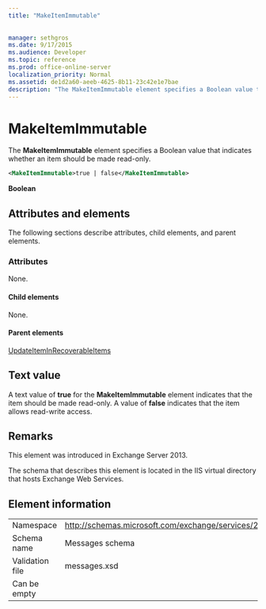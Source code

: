 ```yaml
---
title: "MakeItemImmutable"
 
 
manager: sethgros
ms.date: 9/17/2015
ms.audience: Developer
ms.topic: reference
ms.prod: office-online-server
localization_priority: Normal
ms.assetid: de1d2a60-aeeb-4625-8b11-23c42e1e7bae
description: "The MakeItemImmutable element specifies a Boolean value that indicates whether an item should be made read-only."
---
```


# MakeItemImmutable

The **MakeItemImmutable** element specifies a Boolean value that indicates whether an item should be made read-only. 
  
```XML
<MakeItemImmutable>true | false</MakeItemImmutable>
```

 **Boolean**
## Attributes and elements

The following sections describe attributes, child elements, and parent elements.
  
### Attributes

None.
  
#### Child elements

None.
  
#### Parent elements

[UpdateItemInRecoverableItems](updateiteminrecoverableitems.md)
  
## Text value

A text value of **true** for the **MakeItemImmutable** element indicates that the item should be made read-only. A value of **false** indicates that the item allows read-write access. 
  
## Remarks

This element was introduced in Exchange Server 2013.
  
The schema that describes this element is located in the IIS virtual directory that hosts Exchange Web Services.
  
## Element information

|||
|:-----|:-----|
|Namespace  <br/> |http://schemas.microsoft.com/exchange/services/2006/messages  <br/> |
|Schema name  <br/> |Messages schema  <br/> |
|Validation file  <br/> |messages.xsd  <br/> |
|Can be empty  <br/> ||
   

